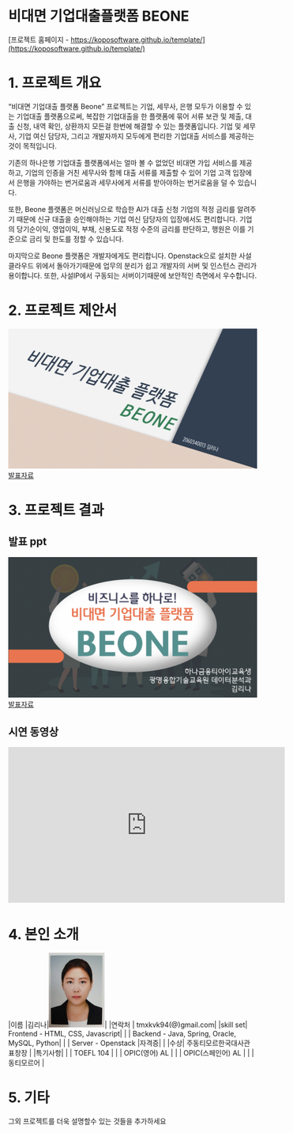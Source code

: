 # 비대면 기업대출플랫폼 BEONE

[프로젝트 홈페이지 - https://koposoftware.github.io/template/](https://koposoftware.github.io/template/)

# 1. 프로젝트 개요

<p>“비대면 기업대출 플랫폼 Beone” 프로젝트는 기업, 세무사, 은행 모두가 이용할 수 있는 기업대출 플랫폼으로써, 복잡한 기업대출을 한 플랫폼에 묶어 서류 보관 및 제출, 대출 신청, 내역 확인, 상환까지 모든걸 한번에 해결할 수 있는 플랫폼입니다. 기업 및 세무사, 기업 여신 담당자, 그리고 개발자까지 모두에게 편리한 기업대출 서비스를 제공하는것이 목적입니다.</p>

<p>기존의 하나은행 기업대출 플랫폼에서는 얼마 볼 수 없었던 비대면 가입 서비스를 제공하고, 기업의 인증을 거친 세무사와 함께 대출 서류를 제출할 수 있어 기업 고객 입장에서 은행을 가야하는 번거로움과 세무사에게 서류를 받아야하는 번거로움을 덜 수 있습니다.</p>  

<p>또한, Beone 플랫폼은 머신러닝으로 학습한 AI가 대출 신청 기업의 적정 금리를 알려주기 때문에 신규 대출을 승인해야하는 기업 여신 담당자의 입장에서도 편리합니다. 기업의 당기순이익, 영업이익, 부채, 신용도로 적정 수준의 금리를 판단하고, 행원은 이를 기준으로 금리 및 한도를 정할 수 있습니다.</p>

<p>마지막으로 Beone 플랫폼은 개발자에게도 편리합니다. Openstack으로 설치한 사설클라우드 위에서 돌아가기때문에 업무의 분리가 쉽고 개발자의 서버 및 인스턴스 관리가 용이합니다. 또한, 사설IP에서 구동되는 서버이기때문에 보안적인 측면에서 우수합니다.</p>


# 2. 프로젝트 제안서

<img src="제안서title.png"/>[발표자료](/제안서_발표.pdf)

 

# 3. 프로젝트 결과

## 발표 ppt 
   <img src="발표자료title.png"/>[발표자료](/BEONE_git.pdf)

## 시연 동영상 
<iframe width="560" height="315" src="https://www.youtube.com/embed/MRmPn7pdGP8" frameborder="0" allow="accelerometer; autoplay; clipboard-write; encrypted-media; gyroscope; picture-in-picture" allowfullscreen></iframe>

# 4. 본인 소개


|이름 |김리나|![2060340013](/2060340013.jpg)|
|연락처 | tmxkvk94(@)gmail.com|
|skill set| Frontend - HTML, CSS, Javascript|
| | Backend - Java, Spring, Oracle, MySQL, Python|
| | Server - Openstack
|자격증|  |
|수상| 주동티모르한국대사관 표창장 |
|특기사항| 
| | TOEFL 104 |
| | OPIC(영어) AL |
| | OPIC(스페인어) AL |
| | 동티모르어 |

# 5. 기타
그외 프로젝트를 더욱 설명할수 있는 것들을 추가하세요


 

